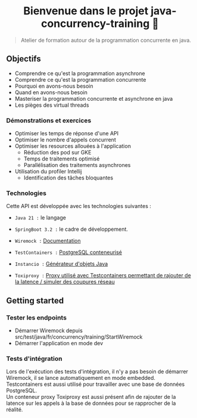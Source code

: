 <h1 align="center">Bienvenue dans le projet java-concurrency-training 👋</h1>

> Atelier de formation autour de la programmation concurrente en java.<br />

## Objectifs

- Comprendre ce qu'est la programmation asynchrone
- Comprendre ce qu'est la programmation concurrente
- Pourquoi en avons-nous besoin
- Quand en avons-nous besoin
- Masteriser la programmation concurrente et asynchrone en java
- Les pièges des virtual threads

### Démonstrations et exercices

- Optimiser les temps de réponse d'une API
- Optimiser le nombre d'appels concurrent
- Optimiser les resources allouées à l'application
  - Réduction des pod sur GKE
  - Temps de traitements optimisé
  - Parallélisation des traitements asynchrones
- Utilisation du profiler Intellij
  - Identification des tâches bloquantes

### Technologies

Cette API est développée avec les technologies suivantes :

- `Java 21 :` le langage

- `SpringBoot 3.2 :` le cadre de développement.

- `Wiremock :` <a href="https://wiremock.org/docs/">Documentation</a>

- `TestContainers :` <a href="https://testcontainers.com/">PostgreSQL conteneurisé</a>

- `Instancio :` <a href="https://www.instancio.org/user-guide/">Générateur d'objets Java</a>

- `Toxiproxy :` <a href="https://github.com/Shopify/toxiproxy">Proxy utilisé avec Testcontainers permettant de rajouter de la latence / simuler des coupures réseau</a>

## Getting started

### Tester les endpoints
- Démarrer Wiremock depuis src/test/java/fr/concurrency/training/StartWiremock
- Démarrer l'application en mode dev

### Tests d'intégration
Lors de l'exécution des tests d'intégration, il n'y a pas besoin de démarrer Wiremock, il se lance automatiquement en mode embedded.<br/>
Testcontainers est aussi utilisé pour travailler avec une base de données PostgreSQL.<br>
Un conteneur proxy Toxiproxy est aussi présent afin de rajouter de la latence sur les appels à la base de données pour se rapprocher de la réalité.